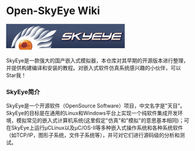 # Open-SkyEye Wiki
![输入图片说明](Skyeye-logo.png)

SkyEye是一款强大的国产嵌入式模拟器，本仓库对其早期的开源版本进行整理，并提供构建编译和安装的教程。对嵌入式软件仿真系统感兴趣的小伙伴，可以 Star我！

### SkyEye简介

SkyEye是一个开源软件（OpenSource Software）项目，中文名字是"天目"。SkyEye的目标是在通用的Linux和Windows平台上实现一个纯软件集成开发环境，模拟常见的嵌入式计算机系统(这里假定"仿真"和"模拟"的意思基本相同)；可在SkyEye上运行μCLinux以及μC/OS-II等多种嵌入式操作系统和各种系统软件（如TCP/IP，图形子系统，文件子系统等），并可对它们进行源码级的分析和测试。